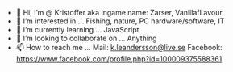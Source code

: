 - 👋 Hi, I’m @ Kristoffer aka ingame name: Zarser, VanillafLavour
- 👀 I’m interested in ... Fishing, nature, PC hardware/software, IT
- 🌱 I’m currently learning ... JavaScript
- 💞️ I’m looking to collaborate on ... Anything
- 📫 How to reach me ... 
Mail: k.leandersson@live.se
Facebook: https://www.facebook.com/profile.php?id=100009375588361

<!---
Zarser/Zarser is a ✨ special ✨ repository because its `README.md` (this file) appears on your GitHub profile.
You can click the Preview link to take a look at your changes.
--->

